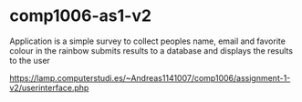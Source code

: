 # comp1006-as1-v2

Application is a simple survey to collect peoples name, email and favorite colour in the rainbow
submits results to a database and displays the results to the user

https://lamp.computerstudi.es/~Andreas1141007/comp1006/assignment-1-v2/userinterface.php
